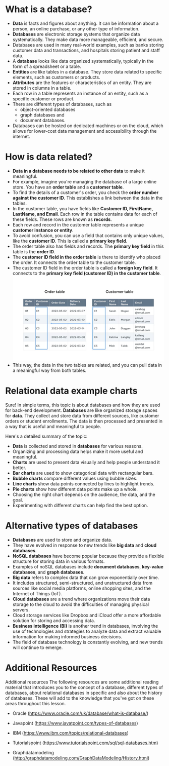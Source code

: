 # What is a database?

- **Data** is facts and figures about anything. It can be information about a person, an online purchase, or any other type of information.
- **Databases** are electronic storage systems that organize data systematically. They make data more manageable, efficient, and secure.
- Databases are used in many real-world examples, such as banks storing customer data and transactions, and hospitals storing patient and staff data.
- A **database** looks like data organized systematically, typically in the form of a spreadsheet or a table.
- **Entities** are like tables in a database. They store data related to specific elements, such as customers or products.
- **Attributes** are the features or characteristics of an entity. They are stored in columns in a table.
- Each row in a table represents an instance of an entity, such as a specific customer or product.
- There are different types of databases, such as 
    - object-oriented databases
    - graph databases and 
    - document databases.
- Databases can be hosted on dedicated machines or on the cloud, which allows for lower-cost data management and accessibility through the internet.

# How is data related?

- **Data in a database needs to be related to other data** to make it meaningful.
- For example, imagine you're managing the database of a large online store. You have an **order table** and a **customer table**.
- To find the details of a customer's order, you check the **order number against the customer ID**. This establishes a link between the data in the tables.
- In the customer table, you have fields like **Customer ID, FirstName, LastName, and Email**. Each row in the table contains data for each of these fields. These rows are known as **records**.
- Each row and record in the customer table represents a unique **customer instance or entity**.
- To avoid confusion, you can use a field that contains only unique values, like the **customer ID**. This is called a **primary key field**.
- The order table also has fields and records. The **primary key field** in this table is the **order ID**.
- The **customer ID field in the order table** is there to identify who placed the order. It connects the order table to the customer table.
- The customer ID field in the order table is called a **foreign key field**. It connects to the **primary key field (customer ID) in the customer table**.
![alt text](how-data-relation.png)
- This way, the data in the two tables are related, and you can pull data in a meaningful way from both tables.

# Relational data example charts

Sure! In simple terms, this topic is about databases and how they are used for back-end development. **Databases** are like organized storage spaces for **data**. They collect and store data from different sources, like customer orders or student enrollments. The data is then processed and presented in a way that is useful and meaningful to people.

Here's a detailed summary of the topic:

- **Data** is collected and stored in **databases** for various reasons.
- Organizing and processing data helps make it more useful and meaningful.
- **Charts** are used to present data visually and help people understand it better.
- **Bar charts** are used to show categorical data with rectangular bars.
- **Bubble charts** compare different values using bubble sizes.
- **Line charts** show data points connected by lines to highlight trends.
- **Pie charts** show how different data points make up a whole.
- Choosing the right chart depends on the audience, the data, and the goal.
- Experimenting with different charts can help find the best option.

# Alternative types of databases

- **Databases** are used to store and organize data.
- They have evolved in response to new trends like **big data** and **cloud databases**.
- **NoSQL databases** have become popular because they provide a flexible structure for storing data in various formats.
- Examples of noSQL databases include **document databases**, **key-value databases**, and **graph databases**.
- **Big data** refers to complex data that can grow exponentially over time.
- It includes structured, semi-structured, and unstructured data from sources like social media platforms, online shopping sites, and the Internet of Things (IoT).
- **Cloud databases** are a trend where organizations move their data storage to the cloud to avoid the difficulties of managing physical servers.
- Cloud storage services like Dropbox and iCloud offer a more affordable solution for storing and accessing data.
- **Business intelligence (BI)** is another trend in databases, involving the use of technologies and strategies to analyze data and extract valuable information for making informed business decisions.
- The field of database technology is constantly evolving, and new trends will continue to emerge.

# Additional Resources

Additional resources
The following resources are some additional reading material that introduces you to the concept of a database, different types of databases, about relational databases in specific and also about the history of databases. These will add to the knowledge that you've got on these areas throughout this lesson.

- Oracle 
(https://www.oracle.com/uk/database/what-is-database/)

- Javapoint 
(https://www.javatpoint.com/types-of-databases)

- IBM 
(https://www.ibm.com/topics/relational-databases)

- Tutorialspoint
(https://www.tutorialspoint.com/sql/sql-databases.htm)

- Graphdatamodeling
(http://graphdatamodeling.com/GraphDataModeling/History.html)

